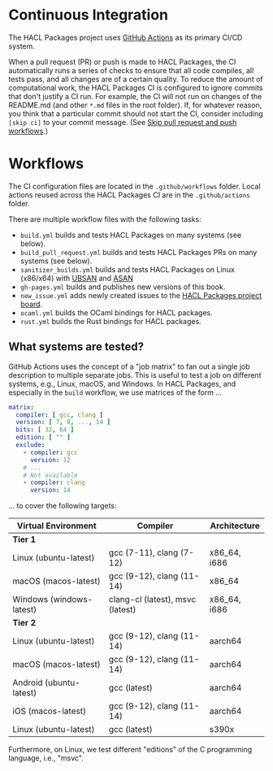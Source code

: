 # Continuous Integration

The HACL Packages project uses [GitHub Actions] as its primary CI/CD system.

When a pull request (PR) or push is made to HACL Packages, the CI automatically runs a series of checks to ensure that all code compiles, all tests pass, and all changes are of a certain quality.
To reduce the amount of computational work, the HACL Packages CI is configured to ignore commits that don't justify a CI run.
For example, the CI will not run on changes of the README.md (and other `*.md` files in the root folder).
If, for whatever reason, you think that a particular commit should not start the CI, consider including `[skip ci]` to your commit message.
(See [Skip pull request and push workflows].)

# Workflows

The CI configuration files are located in the `.github/workflows` folder.
Local actions reused across the HACL Packages CI are in the `.github/actions` folder.

There are multiple workflow files with the following tasks:

* `build.yml` builds and tests HACL Packages on many systems (see below).
* `build_pull_request.yml` builds and tests HACL Packages PRs on many systems (see below).
* `sanitizer_builds.yml` builds and tests HACL Packages on Linux (x86/x64) with [UBSAN] and [ASAN]
* `gh-pages.yml` builds and publishes new versions of this book.
* `new_issue.yml` adds newly created issues to the [HACL Packages project board].
* `ocaml.yml` builds the OCaml bindings for HACL packages.
* `rust.yml` builds the Rust bindings for HACL packages.

## What systems are tested?

GitHub Actions uses the concept of a "job matrix" to fan out a single job description to multiple separate jobs.
This is useful to test a job on different systems, e.g., Linux, macOS, and Windows.
In HACL Packages, and especially in the `build` workflow, we use matrices of the form ...

```yaml
matrix:
  compiler: [ gcc, clang ]
  version: [ 7, 8, ..., 14 ]
  bits: [ 32, 64 ]
  edition: [ "" ]
  exclude:
    - compiler: gcc
      version: 12
    # ...
    # Not available
    - compiler: clang
      version: 14
```

... to cover the following targets:

| Virtual Environment      | Compiler                         | Architecture      |
|--------------------------|----------------------------------|-------------------|
| **Tier 1**               |                                  |                   |
| Linux (ubuntu-latest)    | gcc (7-11), clang (7-12)         | x86\_64, i686     |
| macOS (macos-latest)     | gcc (9-12), clang (11-14)        | x86\_64           |
| Windows (windows-latest) | clang-cl (latest), msvc (latest) | x86\_64, i686     |
| **Tier 2**               |                                  |                   |
| Linux (ubuntu-latest)    | gcc (9-12), clang (11-14)        | aarch64           |
| macOS (macos-latest)     | gcc (9-12), clang (11-14)        | aarch64           |
| Android (ubuntu-latest)  | gcc (latest)                     | aarch64           |
| iOS (macos-latest)       | gcc (9-12), clang (11-14)        | aarch64           |
| Linux (ubuntu-latest)    | gcc (latest)                     | s390x             |

Furthermore, on Linux, we test different "editions" of the C programming language, i.e., "msvc".

[GitHub Actions]: https://docs.github.com/en/actions
[HACL Packages project board]: https://github.com/orgs/cryspen/projects/1
[Virtual Environment]: https://github.com/actions/virtual-environments
[Skip pull request and push workflows]: https://github.blog/changelog/2021-02-08-github-actions-skip-pull-request-and-push-workflows-with-skip-ci/
[ubsan]: https://clang.llvm.org/docs/UndefinedBehaviorSanitizer.html
[asan]: https://clang.llvm.org/docs/AddressSanitizer.html
